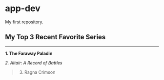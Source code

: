 # app-dev
My first repository.

## My Top 3 Recent Favorite Series

_________________________________

**1. The Faraway Paladin**

*2. Altair: A Record of Battles*
>3. Ragna Crimson

